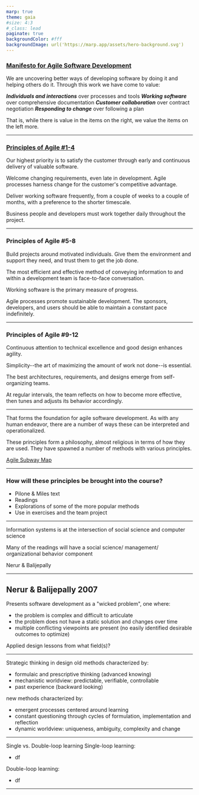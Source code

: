 ```yaml
---
marp: true
theme: gaia
#size: 4:3
#_class: lead
paginate: true
backgroundColor: #fff
backgroundImage: url('https://marp.app/assets/hero-background.svg')
---
```

### [Manifesto for Agile Software Development](https://agilemanifesto.org/)

We are uncovering better ways of developing software by doing it and helping others do it. Through this work we have come to value:

***Individuals and interactions*** over processes and tools 
***Working software*** over comprehensive documentation 
***Customer collaboration*** over contract negotiation 
***Responding to change*** over following a plan

That is, while there is value in the items on the right, we value the items on the left more.

---
### [Principles of Agile #1-4](https://agilemanifesto.org/principles.html)
Our highest priority is to satisfy the customer through early and continuous delivery of valuable software.

Welcome changing requirements, even late in development. Agile processes harness change for the customer's competitive advantage.

Deliver working software frequently, from a couple of weeks to a couple of months, with a preference to the shorter timescale.

Business people and developers must work together daily throughout the project.

---
### Principles of Agile #5-8

Build projects around motivated individuals. Give them the environment and support they need, and trust them to get the job done.

The most efficient and effective method of conveying information to and within a development team is face-to-face conversation.

Working software is the primary measure of progress.

Agile processes promote sustainable development. The sponsors, developers, and users should be able to maintain a constant pace indefinitely.

---
### Principles of Agile #9-12

Continuous attention to technical excellence and good design enhances agility.

Simplicity--the art of maximizing the amount of work not done--is essential.

The best architectures, requirements, and designs emerge from self-organizing teams.

At regular intervals, the team reflects on how to become more effective, then tunes and adjusts its behavior accordingly.

---
That forms the foundation for agile software development. As with any human endeavor, there are a number of ways these can be interpreted and operationalized.

These principles form a philosophy, almost religious in terms of how they are used.  They have spawned a number of methods with various principles. 

[Agile Subway Map](rsc/agile-subway.pdf)

---
<style scoped>
{font-size: 44px;}
</style>
### How will these principles be brought into the course?
- Pilone & Miles text
- Readings
- Explorations of some of the more popular methods
- Use in exercises and the team project

---
Information systems is at the intersection of social science and computer science

Many of the readings will have a social science/ management/ organizational behavior component

Nerur & Balijepally

---
## Nerur & Balijepally 2007
Presents software development as a "wicked problem", one where:
- the problem is complex and difficult to articulate
- the problem does not have a static solution and changes over time
- multiple conflicting viewpoints are present (no easily identified desirable outcomes to optimize)

Applied design lessons from what field(s)?

---
Strategic thinking in design
old methods characterized by:
- formulaic and prescriptive thinking (advanced knowing)
- mechanistic worldview: predictable, verifiable, controllable
- past experience (backward looking)

new methods characterized by:
- emergent processes centered around learning
- constant questioning through cycles of formulation, implementation and reflection
- dynamic worldview: uniqueness, ambiguity, complexity and change

---
Single vs. Double-loop learning
Single-loop learning:
- df

Double-loop learning:
- df

---
